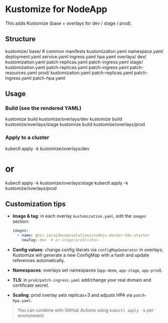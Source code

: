 # Kustomize for NodeApp

This adds Kustomize (base + overlays for dev / stage / prod).

## Structure
kustomize/
  base/                  # common manifests
    kustomization.yaml
    namespace.yaml
    deployment.yaml
    service.yaml
    ingress.yaml
    hpa.yaml
  overlays/
    dev/
      kustomization.yaml
      patch-replicas.yaml
      patch-ingress.yaml
    stage/
      kustomization.yaml
      patch-replicas.yaml
      patch-ingress.yaml
      patch-resources.yaml
    prod/
      kustomization.yaml
      patch-replicas.yaml
      patch-ingress.yaml
      patch-hpa.yaml

## Usage

### Build (see the rendered YAML)
kustomize build kustomize/overlays/dev
kustomize build kustomize/overlays/stage
kustomize build kustomize/overlays/prod

### Apply to a cluster
kubectl apply -k kustomize/overlays/dev
# or
kubectl apply -k kustomize/overlays/stage
kubectl apply -k kustomize/overlays/prod

## Customization tips

- **Image & tag**: in each overlay `kustomization.yaml`, edit the `images` section:
  ```yaml
  images:
    - name: ghcr.io/ajdevopssolutions/nodejs-docker-k8s-starter
      newTag: dev  # or stage/prod/<sha>
  ```

- **Config values**: change config literals via `configMapGenerator` in overlays; Kustomize will generate a new ConfigMap with a hash and update references automatically.

- **Namespaces**: overlays set namespaces (`app-demo`, `app-stage`, `app-prod`).

- **TLS**: in `prod/patch-ingress.yaml` add/change your real domain and certificate secret.

- **Scaling**: prod overlay sets replicas=3 and adjusts HPA via `patch-hpa.yaml`.

> You can combine with GitHub Actions using `kubectl apply -k` per environment.
